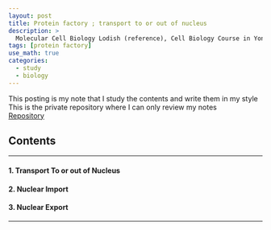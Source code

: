 ```yaml
---
layout: post
title: Protein factory ; transport to or out of nucleus
description: >
  Molecular Cell Biology Lodish (reference), Cell Biology Course in Yonsei (reference)
tags: [protein factory]
use_math: true
categories:
  - study
  - biology
---
```

This posting is my note that I study the contents and write them in my style <br>
This is the private repository where I can only review my notes<br>
[Repository](https://github.com/hyun-jin891/hidden-post-hyunjin891-github-blog/blob/master/_posts/study/biology/2022-08-31-protein-factory-;-transport-to-nucleus.md)

## Contents
------
#### 1. Transport To or out of Nucleus
#### 2. Nuclear Import
#### 3. Nuclear Export
-----
